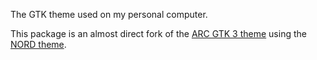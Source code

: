 The GTK theme used on my personal computer.

This package is an almost direct fork of the [ARC GTK 3 theme](https://github.com/jnsh/arc-theme)
using the [NORD theme](https://www.nordtheme.com).

